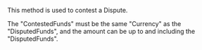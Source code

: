 This method is used to contest a Dispute.

The "ContestedFunds" must be the same "Currency" as the "DisputedFunds", and the amount can be up to and including the "DisputedFunds".